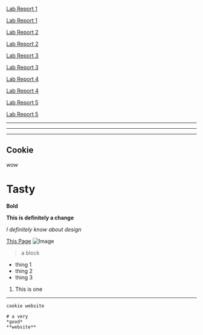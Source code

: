[Lab Report 1](lab-report-1-week-2.html) 


[Lab Report 1](https://jwyamaguchi.github.io/cse15l-lab-reports/lab-report-1-week-2.html)

[Lab Report 2](lab-report-2-week-4.html) 

[Lab Report 2](https://jwyamaguchi.github.io/cse15l-lab-reports/lab-report-2-week-4.html)

[Lab Report 3](lab-report-3-week-6.html) 

[Lab Report 3](https://jwyamaguchi.github.io/cse15l-lab-reports/lab-report-3-week-6.html)

[Lab Report 4](lab-report-4-week-8.html) 

[Lab Report 4](https://jwyamaguchi.github.io/cse15l-lab-reports/lab-report-4-week-8.html)

[Lab Report 5](lab-report-5-week-10.html) 

[Lab Report 5](https://jwyamaguchi.github.io/cse15l-lab-reports/lab-report-5-week-10.html)



---
---
---

## Cookie
*wow*
# Tasty
**Bold**

**This is definitely a change**

*I definitely know about design*

[This Page](https://github.com/jwyamaguchi/cse15l-lab-reports.git)
![Image](https://th.bing.com/th/id/R.f05ff0297c24353fbee976302c3f8e01?rik=WsJUJIGJVwSDwQ&pid=ImgRaw&r=0)
> a block
* thing 1
* thing 2
* thing 3
1. This is one
---
`cookie website`
```
# a very 
*good*
**website**
```
